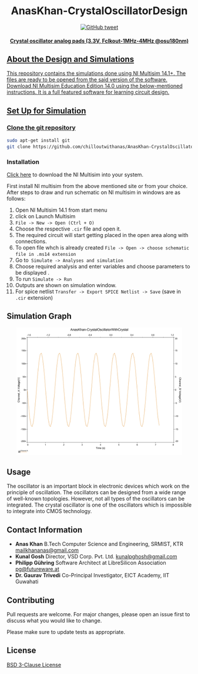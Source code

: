 <h1 align="center">AnasKhan-CrystalOscillatorDesign</h1>
<p align="center">
    <a href="https://twitter.com/theanaskhan">
    <img src="https://img.shields.io/twitter/url/https/github.com/ArmynC/ArminC-AutoExec.svg?style=flat-square&logo=twitter"
         alt="GitHub tweet">
 </p>
<h4 align="center">Crystal oscillator analog pads (3.3V, Fclkout-1MHz-4MHz @osu180nm)</h4>

## About the Design and Simulations

This repository contains the simulations done using NI Multisim 14.1+. The files are ready to be opened from the said version of the software. Download NI Multisim Education Edition 14.0 using the below-mentioned instructions. It is a full featured software for learning circuit design.

## Set Up for Simulation

### Clone the git repository
```bash
sudo apt-get install git
git clone https://github.com/chilloutwithanas/AnasKhan-CrystalOscillatorDesign.git
```

### Installation

[Click here](http://sno.filex.no-ip.org/download?file=multisim+program) to download the NI Multisim  into your system.

First install NI multisim from the above mentioned site or from your choice. After steps to draw and run schematic on NI multisim in windows are as follows:
1) Open NI Multisim 14.1 from start menu
2) click on Launch Multisim
3) `File -> New -> Open (Ctrl + O) `
4) Choose the respective `.cir` file and open it.
5) The required circuit will start getting placed in the open area along with connections.
6) To open file whch is already created
   `File -> Open -> choose schematic file in .ms14 extension` 
7) Go to` Simulate -> Analyses and simulation` 
8) Choose required analysis and enter variables and choose parameters to be displayed .
9) To run 
   `Simulate -> Run `
10) Outputs are shown on simulation window.
11) For spice netlist
   `Transfer -> Export SPICE Netlist -> Save` (save in `.cir` extension)

## Simulation Graph
<p align="center">
  <img src="./images/AnasKhan-GraphGithub.jpg" alt="Size Limit CLI" width="450">
</p>

## Usage

The oscillator is an
important block in electronic devices which work on the principle of oscillation. The oscillators can be
designed from a wide range of well-known topologies. However, not all types of the oscillators can be
integrated. The crystal oscillator is one of the oscillators which is impossible to integrate into CMOS
technology.

## Contact Information

- **Anas Khan** 
 B.Tech Computer Science and Engineering, SRMIST, KTR
  mailkhananas@gmail.com
- **Kunal Gosh** 
 Director, VSD Corp. Pvt. Ltd. 
  kunalpghosh@gmail.com
- **Philipp Gühring** 
Software Architect at LibreSilicon Association
  pg@futureware.at
- **Dr. Gaurav Trivedi** 
 Co-Principal Investigator, EICT Academy, IIT Guwahati

## Contributing
Pull requests are welcome. For major changes, please open an issue first to discuss what you would like to change.

Please make sure to update tests as appropriate.

## License
[BSD 3-Clause License](https://opensource.org/licenses/BSD-3-Clause)
